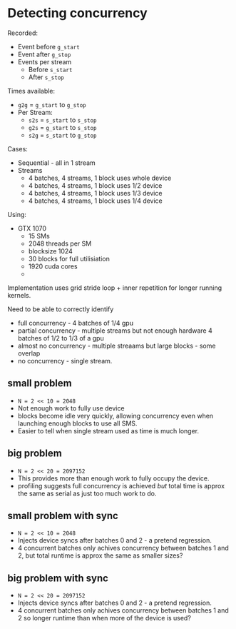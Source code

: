 # Detecting concurrency

Recorded: 

+ Event before `g_start`
+ Event after `g_stop`
+ Events per stream
    + Before `s_start`
    + After `s_stop`

Times available:
+ `g2g` = `g_start` to `g_stop`
+ Per Stream:
    + `s2s` = `s_start` to `s_stop`
    + `g2s` = `g_start` to `s_stop`
    + `s2g` = `s_start` to `g_stop`


Cases:

+ Sequential - all in 1 stream
+ Streams
    + 4 batches, 4 streams, 1 block uses whole device
    + 4 batches, 4 streams, 1 block uses 1/2 device
    + 4 batches, 4 streams, 1 block uses 1/3 device
    + 4 batches, 4 streams, 1 block uses 1/4 device

Using:

+ GTX 1070
    + 15 SMs
    + 2048 threads per SM
    + blocksize 1024
    + 30 blocks for full utilisiation
    + 1920 cuda cores
    + 

Implementation uses grid stride loop + inner repetition for longer running kernels.


Need to be able to correctly identify

+ full concurrency - 4 batches of 1/4 gpu
+ partial concurrency - multiple streams but not enough hardware 4 batches of 1/2 to 1/3 of a gpu
+ almost no concurrency - multiple streaams but large blocks - some overlap
+ no concurrency - single stream.

## small problem

+ `N = 2 << 10 = 2048`
+ Not enough work to fully use device
+ blocks become idle very quickly, allowing concurrency even when launching enough blocks to use all SMS.
+ Easier to tell when single stream used as time is much longer.

## big problem

+ `N = 2 << 20 = 2097152`
+ This provides more than enough work to fully occupy the device. 
+ profiling suggests full concurrency is achieved *but* total time is approx the same as serial as  just too much work to do.



## small problem with sync

+ `N = 2 << 10 = 2048`
+ Injects device syncs after batches 0 and 2 - a pretend regression.
+ 4 concurrent batches only achives concurrency between batches 1 and 2, but total runtime is approx the same as smaller sizes?



## big problem with sync

+ `N = 2 << 20 = 2097152`
+ Injects device syncs after batches 0 and 2 - a pretend regression.
+ 4 concurrent batches only achives concurrency between batches 1 and 2 so longer runtime than when more of the device is used?